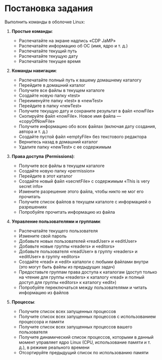 # Постановка задания

Выполнить команды в оболочке Linux:

1. **Простые команды**:
   - Распечатайте на экране надпись «CDP JaMP»
   - Распечатайте информацию об ОС (имя, ядро и т. д.)
   - Распечатайте текущий путь
   - Распечатайте текущую дату
   - Распечатайте текущее время


2. **Команды навигации**:
   - Распечатайте полный путь к вашему домашнему каталогу
   - Перейдите в домашний каталог
   - Получите все файлы в текущем каталоге
   - Создайте новую папку «test»
   - Переименуйте папку «test» в «newTest»
   - Перейдите в папку «newTest»
   - Получите текущую дату и сохраните результат в файл «nowFile»
   - Скопируйте файл «nowFile». Новое имя файла — «copyOfNowFile»
   - Получите информацию обо всех файлах (включая дату создания, автора и т. д.)
   - Создайте пустой файл «emptyFile» без текстового редактора
   - Вернитесь назад в домашний каталог
   - Удалите папку «newTest» с ее содержимым


3. **Права доступа (Permissions)**:
   - Получите все файлы в текущем каталоге
   - Создайте новую папку «permission»
   - Перейдите в этот каталог
   - Создайте новый файл «secretFile» с содержимым «This is very secret info»
   - Измените разрешение этого файла, чтобы никто не мог его прочитать
   - Получите список файлов в текущем каталоге с информацией о разрешениях
   - Попробуйте прочитать информацию из файла


4. **Управление пользователями и группами**:
   - Распечатайте текущего пользователя
   - Измените свой пароль
   - Добавьте новых пользователей «readUser» и «editUser»
   - Добавьте новые группы «readers» и «editors»
   - Добавьте пользователя «readUser» в группу «readers» и «editUser» в группу «editors»
   - Создайте «read» и «edit» каталоги с любыми файлами внутри (это могут быть файлы из предыдущих задач)
   - Предоставьте группам права доступа к каталогам (доступ только на чтение для группы «readers» к каталогу «read» и полный доступ для группы «editors» к каталогу «edit»)
   - Попробуйте переключаться между пользователями и читать информацию из файлов


5. **Процессы**:
   - Получите список всех запущенных процессов
   - Получите список всех запущенных процессов с использованием процессора и памяти
   - Получите список всех запущенных процессов вашего пользователя
   - Получите динамический список процессов, которыми в данный момент управляет ядро Linux (CPU, использование памяти и т. д.), в режиме реального времени
   - Отсортируйте предыдущий список по использованию памяти